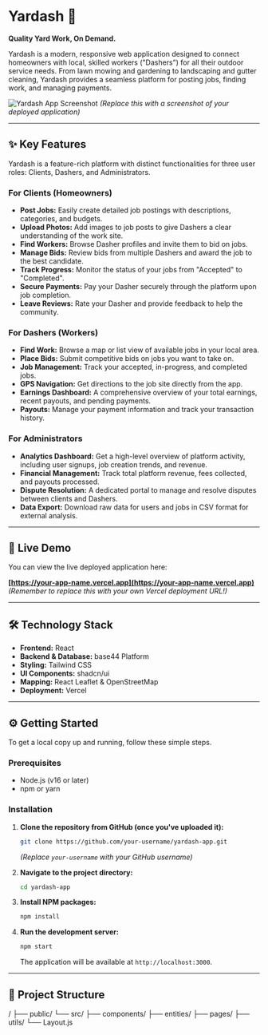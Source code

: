 # Yardash 🌱

**Quality Yard Work, On Demand.**

Yardash is a modern, responsive web application designed to connect homeowners with local, skilled workers ("Dashers") for all their outdoor service needs. From lawn mowing and gardening to landscaping and gutter cleaning, Yardash provides a seamless platform for posting jobs, finding work, and managing payments.

![Yardash App Screenshot](https://images.unsplash.com/photo-1542622524-c48858b53fc2?q=80&w=2940&auto=format&fit=crop)
*(Replace this with a screenshot of your deployed application)*

---

## ✨ Key Features

Yardash is a feature-rich platform with distinct functionalities for three user roles: Clients, Dashers, and Administrators.

### For Clients (Homeowners)
*   **Post Jobs:** Easily create detailed job postings with descriptions, categories, and budgets.
*   **Upload Photos:** Add images to job posts to give Dashers a clear understanding of the work site.
*   **Find Workers:** Browse Dasher profiles and invite them to bid on jobs.
*   **Manage Bids:** Review bids from multiple Dashers and award the job to the best candidate.
*   **Track Progress:** Monitor the status of your jobs from "Accepted" to "Completed".
*   **Secure Payments:** Pay your Dasher securely through the platform upon job completion.
*   **Leave Reviews:** Rate your Dasher and provide feedback to help the community.

### For Dashers (Workers)
*   **Find Work:** Browse a map or list view of available jobs in your local area.
*   **Place Bids:** Submit competitive bids on jobs you want to take on.
*   **Job Management:** Track your accepted, in-progress, and completed jobs.
*   **GPS Navigation:** Get directions to the job site directly from the app.
*   **Earnings Dashboard:** A comprehensive overview of your total earnings, recent payouts, and pending payments.
*   **Payouts:** Manage your payment information and track your transaction history.

### For Administrators
*   **Analytics Dashboard:** Get a high-level overview of platform activity, including user signups, job creation trends, and revenue.
*   **Financial Management:** Track total platform revenue, fees collected, and payouts processed.
*   **Dispute Resolution:** A dedicated portal to manage and resolve disputes between clients and Dashers.
*   **Data Export:** Download raw data for users and jobs in CSV format for external analysis.

---

## 🚀 Live Demo

You can view the live deployed application here:

**[https://your-app-name.vercel.app](https://your-app-name.vercel.app)**
*(Remember to replace this with your own Vercel deployment URL!)*

---

## 🛠️ Technology Stack

*   **Frontend:** React
*   **Backend & Database:** base44 Platform
*   **Styling:** Tailwind CSS
*   **UI Components:** shadcn/ui
*   **Mapping:** React Leaflet & OpenStreetMap
*   **Deployment:** Vercel

---

## ⚙️ Getting Started

To get a local copy up and running, follow these simple steps.

### Prerequisites
*   Node.js (v16 or later)
*   npm or yarn

### Installation

1.  **Clone the repository from GitHub (once you've uploaded it):**
    ```sh
    git clone https://github.com/your-username/yardash-app.git
    ```
    *(Replace `your-username` with your GitHub username)*

2.  **Navigate to the project directory:**
    ```sh
    cd yardash-app
    ```

3.  **Install NPM packages:**
    ```sh
    npm install
    ```

4.  **Run the development server:**
    ```sh
    npm start
    ```
    The application will be available at `http://localhost:3000`.

---

## 📂 Project Structure

/ ├── public/ └── src/ ├── components/ ├── entities/ ├── pages/ ├── utils/ └── Layout.js


